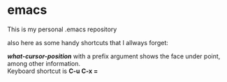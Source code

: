 # emacs
This is my personal .emacs repository

also here as some handy shortcuts that I allways forget:

***what-cursor-position*** with a prefix argument shows the face under point, among other information.  
Keyboard shortcut is **C-u C-x =**

